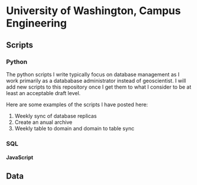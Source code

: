 University of Washington, Campus Engineering
=======

Scripts
-------

### Python

The python scripts I write typically focus on database management as I work primarily as a datababase administrator instead of geoscientist.  I will add new scripts to this repository once I get them to what I consider to be at least an acceptable draft level.

Here are some examples of the scripts I have posted here:

1. Weekly sync of database replicas
2. Create an anual archive
3. Weekly table to domain and domain to table sync

### SQL


#### JavaScript


Data
----

